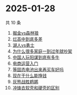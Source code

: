 # 2025-01-28

共 10 条

<!-- BEGIN ZHIHUSEARCH -->
<!-- 最后更新时间 Tue Jan 28 2025 09:00:25 GMT+0800 (China Standard Time) -->
1. [掘金vs森林狼](https://www.zhihu.com/search?q=掘金vs森林狼)
1. [烂高中到底多差](https://www.zhihu.com/search?q=烂高中到底多差)
1. [湖人vs勇士](https://www.zhihu.com/search?q=湖人vs勇士)
1. [为什么很多家庭一到过年就吵架](https://www.zhihu.com/search?q=为什么很多家庭一到过年就吵架)
1. [中国人玩阳谋到底有多牛](https://www.zhihu.com/search?q=中国人玩阳谋到底有多牛)
1. [电商运营入门](https://www.zhihu.com/search?q=电商运营入门)
1. [等固态电池出来再买车好吗](https://www.zhihu.com/search?q=等固态电池出来再买车好吗)
1. [现在干什么能挣钱](https://www.zhihu.com/search?q=现在干什么能挣钱)
1. [灰熊战胜鹈鹕](https://www.zhihu.com/search?q=灰熊战胜鹈鹕)
1. [冲锋衣软壳和硬壳的区别](https://www.zhihu.com/search?q=冲锋衣软壳和硬壳的区别)
<!-- END ZHIHUSEARCH -->
